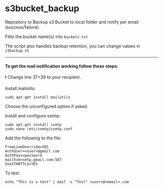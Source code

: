 # s3bucket_backup
Repository to Backup s3 Bucket to local folder and notify per email (success/failure).

Fillin the bucket name(s) into `buckets.txt`

The script also handles backup retention, you can change values in `s3backup.sh`


***


#### To get the mail notification working follow these steps:

❗ Change line 37+39 to your recipient.

Install mailutils:

    sudo apt-get install mailutils

Choose the unconfigured option if asked.

Install and configure sstmp:

    sudo apt-get install ssmtp
    sudo nano /etc/ssmtp/ssmtp.conf
    
 Add the following to the file:
    
    FromLineOverride=YES
    AuthUser=<user>@gmail.com
    AuthPass=password
    mailhub=smtp.gmail.com:587
    UseSTARTTLS=YES

To test:

    echo "This is a test" | mail -s "Test" <user>@<email>.com
